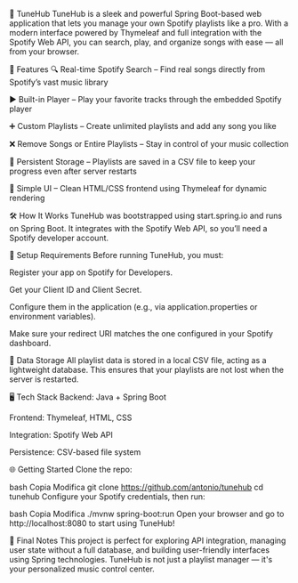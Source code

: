 🎵 TuneHub
TuneHub is a sleek and powerful Spring Boot-based web application that lets you manage your own Spotify playlists like a pro. With a modern interface powered by Thymeleaf and full integration with the Spotify Web API, you can search, play, and organize songs with ease — all from your browser.

🚀 Features
🔍 Real-time Spotify Search – Find real songs directly from Spotify’s vast music library

▶️ Built-in Player – Play your favorite tracks through the embedded Spotify player

➕ Custom Playlists – Create unlimited playlists and add any song you like

❌ Remove Songs or Entire Playlists – Stay in control of your music collection

💾 Persistent Storage – Playlists are saved in a CSV file to keep your progress even after server restarts

🎨 Simple UI – Clean HTML/CSS frontend using Thymeleaf for dynamic rendering

🛠️ How It Works
TuneHub was bootstrapped using start.spring.io and runs on Spring Boot.
It integrates with the Spotify Web API, so you’ll need a Spotify developer account.

🔐 Setup Requirements
Before running TuneHub, you must:

Register your app on Spotify for Developers.

Get your Client ID and Client Secret.

Configure them in the application (e.g., via application.properties or environment variables).

Make sure your redirect URI matches the one configured in your Spotify dashboard.

📂 Data Storage
All playlist data is stored in a local CSV file, acting as a lightweight database. This ensures that your playlists are not lost when the server is restarted.

🖥️ Tech Stack
Backend: Java + Spring Boot

Frontend: Thymeleaf, HTML, CSS

Integration: Spotify Web API

Persistence: CSV-based file system

🌐 Getting Started
Clone the repo:

bash
Copia
Modifica
git clone https://github.com/antonio/tunehub
cd tunehub
Configure your Spotify credentials, then run:

bash
Copia
Modifica
./mvnw spring-boot:run
Open your browser and go to http://localhost:8080 to start using TuneHub!

📌 Final Notes
This project is perfect for exploring API integration, managing user state without a full database, and building user-friendly interfaces using Spring technologies. TuneHub is not just a playlist manager — it's your personalized music control center.

